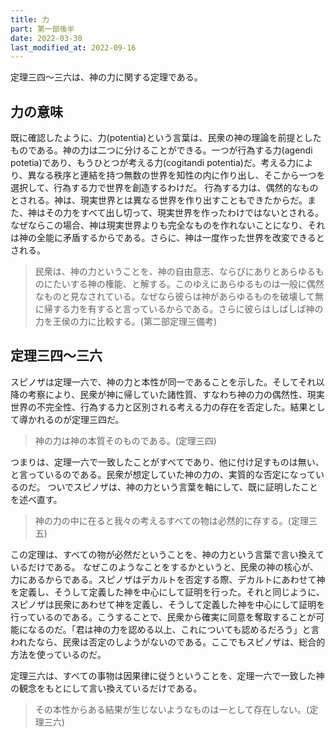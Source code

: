 ```yaml
---
title: 力
part: 第一部後半
date: 2022-03-30
last_modified_at: 2022-09-16
---
```


定理三四～三六は、神の力に関する定理である。

## 力の意味

既に確認したように、力(potentia)という言葉は、民衆の神の理論を前提としたものである。神の力は二つに分けることができる。一つが行為する力(agendi potetia)であり、もうひとつが考える力(cogitandi potentia)だ。考える力により、異なる秩序と連結を持つ無数の世界を知性の内に作り出し、そこから一つを選択して、行為する力で世界を創造するわけだ。
行為する力は、偶然的なものとされる。神は、現実世界とは異なる世界を作り出すこともできたからだ。また、神はその力をすべて出し切って、現実世界を作ったわけではないとされる。なぜならこの場合、神は現実世界よりも完全なものを作れないことになり、それは神の全能に矛盾するからである。さらに、神は一度作った世界を改変できるとされる。

>民衆は、神の力ということを、神の自由意志、ならびにありとあらゆるものにたいする神の権能、と解する。このゆえにあらゆるものは一般に偶然なものと見なされている。なぜなら彼らは神があらゆるものを破壊して無に帰する力を有すると言っているからである。さらに彼らはしばしば神の力を王侯の力に比較する。(第二部定理三備考)

## 定理三四～三六

スピノザは定理一六で、神の力と本性が同一であることを示した。そしてそれ以降の考察により、民衆が神に帰していた諸性質、すなわち神の力の偶然性、現実世界の不完全性、行為する力と区別される考える力の存在を否定した。結果として導かれるのが定理三四だ。

>神の力は神の本質そのものである。(定理三四)

つまりは、定理一六で一致したことがすべてであり、他に付け足すものは無い、と言っているのである。民衆が想定していた神の力の、実質的な否定になっているのだ。
ついでスピノザは、神の力という言葉を軸にして、既に証明したことを述べ直す。

>神の力の中に在ると我々の考えるすべての物は必然的に存する。(定理三五)

この定理は、すべての物が必然だということを、神の力という言葉で言い換えているだけである。
なぜこのようなことをするかというと、民衆の神の核心が、力にあるからである。スピノザはデカルトを否定する際、デカルトにあわせて神を定義し、そうして定義した神を中心にして証明を行った。それと同じように、スピノザは民衆にあわせて神を定義し、そうして定義した神を中心にして証明を行っているのである。こうすることで、民衆から確実に同意を奪取することが可能になるのだ。「君は神の力を認める以上、これについても認めるだろう」と言われたなら、民衆は否定のしようがないのである。ここでもスピノザは、総合的方法を使っているのだ。

定理三六は、すべての事物は因果律に従うということを、定理一六で一致した神の観念をもとにして言い換えているだけである。

>その本性からある結果が生じないようなものは一として存在しない。(定理三六)
